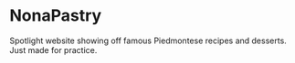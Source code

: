# NonaPastry
Spotlight website showing off famous Piedmontese recipes and desserts. Just made for practice.
